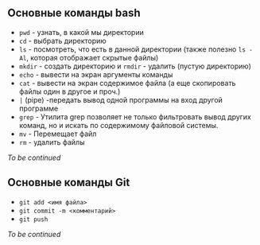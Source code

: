 ## Основные команды bash

* `pwd` - узнать, в какой мы директории
* `cd` - выбрать директорию
* `ls` - посмотреть, что есть в данной директории (также полезно `ls -Al`, которая отображает скрытые файлы)
* `mkdir` - создать директорию и `rmdir` - удалить (пустую директорию)
* `echo` - вывести на экран аргументы команды
* `cat` - вывести на экран содержимое файла (а еще скопировать файлы один в другое и проч.)
* `|` (pipe) -передать вывод одной программы на вход другой программе
* `grep` - Утилита grep позволяет не только фильтровать вывод других команд, но и искать по содержимому файловой системы.
* `mv` - Перемещает файл
* `rm` - удалить файлы

*To be continued*

## Основные команды Git

* `git add <имя файла>`
* `git commit -m <комментарий>`
* `git push`

*To be continued*
